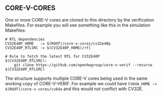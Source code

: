 ## CORE-V-CORES
One or more CORE-V cores are cloned to this directory by the verification
Makefiles.  For example you will see something like this in the simulation
Makefiles:
```
# RTL dependencies
CV32E40P_HOME   := $(ROOT)/core-v-cores/cv32e40p
CV32E40P_RTLSRC := $(CV32E40P_HOME)/rtl 

# Rule to fetch the latest RTL for CV32E40P
$(CV32E40P_RTLSRC):
	git clone https://github.com/openhwgroup/core-v-verif --recurse $(CV32E40P_RTLSRC)
```
The structure supports multiple CORE-V cores being used in the same working copy
of CORE-V-VERIF.  For example we could have
`CV64A_HOME := $(ROOT)/core-v-cores/cv64a` and this would not conflict with CV32E.
